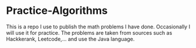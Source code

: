 # Practice-Algorithms
This is a repo I use to publish the math problems I have done. Occasionally I will use it for practice. The problems are taken from sources such as Hackkerank, Leetcode,... and use the Java language.
